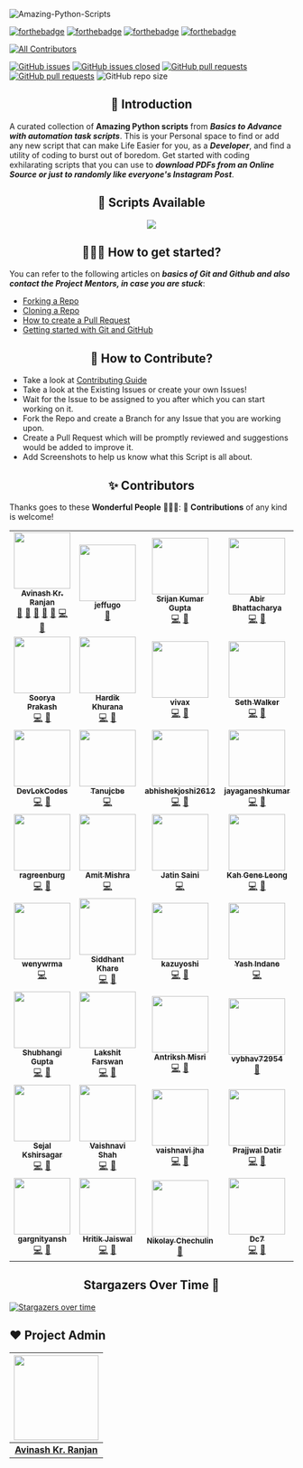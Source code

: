 ![Amazing-Python-Scripts](https://socialify.git.ci/avinashkranjan/Amazing-Python-Scripts/image?description=1&forks=1&issues=1&language=1&logo=https%3A%2F%2Fuser-images.githubusercontent.com%2F55796944%2F104455539-7258a200-55cd-11eb-90dc-7c9981e73d72.png&owner=1&pulls=1&stargazers=1&theme=Light)

[![forthebadge](https://forthebadge.com/images/badges/built-by-developers.svg)](https://forthebadge.com)
[![forthebadge](https://forthebadge.com/images/badges/built-with-love.svg)](https://forthebadge.com)
[![forthebadge](https://forthebadge.com/images/badges/built-with-swag.svg)](https://forthebadge.com)
[![forthebadge](https://forthebadge.com/images/badges/made-with-python.svg)](https://forthebadge.com)

<!-- ALL-CONTRIBUTORS-BADGE:START - Do not remove or modify this section -->
[![All Contributors](https://img.shields.io/badge/all_contributors-53-orange.svg?style=flat-square)](#contributors-)
<!-- ALL-CONTRIBUTORS-BADGE:END -->

[![GitHub issues](https://img.shields.io/github/issues/avinashkranjan/Amazing-Python-Scripts.svg)](https://github.com/avinashkranjan/Amazing-Python-Scripts/issues)
[![GitHub issues closed](https://img.shields.io/github/issues-closed/avinashkranjan/Amazing-Python-Scripts.svg)](https://github.com/avinashkranjan/Amazing-Python-Scripts/issues?q=is%3Aissue+is%3Aclosed)
[![GitHub pull requests](https://img.shields.io/github/issues-pr/avinashkranjan/Amazing-Python-Scripts.svg)](https://github.com/avinashkranjan/Amazing-Python-Scripts/pulls)
[![GitHub pull requests](https://img.shields.io/github/issues-pr-closed/avinashkranjan/Amazing-Python-Scripts.svg)](https://github.com/avinashkranjan/Amazing-Python-Scripts/pulls?q=is%3Apr+is%3Aclosed) ![GitHub repo size](https://img.shields.io/github/repo-size/avinashkranjan/Amazing-Python-Scripts?color=yellow)

<h2 align=center> 📑 Introduction </h2>

A curated collection of **Amazing Python scripts** from **_Basics to Advance with automation task scripts_**. This is your Personal space to find or add any new script
that can make Life Easier for you, as a **_Developer_**, and find a utility of coding to burst out of boredom. Get started with coding exhilarating scripts that you can use to **_download PDFs from an Online Source or just to randomly like everyone's Instagram Post_**.

<h2 align=center> 📃 Scripts Available </h2>
  <p align="center">
  <a href="https://github.com/avinashkranjan/Amazing-Python-Scripts/blob/master/SCRIPTS.md">
    <img src="https://forthebadge.com/images/badges/check-it-out.svg">
  </a>

<h2 align=center> 👨🏻‍💻 How to get started? </h2> 

You can refer to the following articles on **_basics of Git and Github and also contact the Project Mentors, in case you are stuck_**:

- [Forking a Repo](https://help.github.com/en/github/getting-started-with-github/fork-a-repo)
- [Cloning a Repo](https://help.github.com/en/desktop/contributing-to-projects/creating-a-pull-request)
- [How to create a Pull Request](https://opensource.com/article/19/7/create-pull-request-github)
- [Getting started with Git and GitHub](https://towardsdatascience.com/getting-started-with-git-and-github-6fcd0f2d4ac6)


<h2 align=center> 📝 How to Contribute? </h2>  

- Take a look at [Contributing Guide](https://github.com/avinashkranjan/Amazing-Python-Scripts/blob/master/CONTRIBUTING.md)
- Take a look at the Existing Issues or create your own Issues!
- Wait for the Issue to be assigned to you after which you can start working on it.
- Fork the Repo and create a Branch for any Issue that you are working upon.
- Create a Pull Request which will be promptly reviewed and suggestions would be added to improve it.
- Add Screenshots to help us know what this Script is all about.

<h2 align=center> ✨ Contributors </h2>

Thanks goes to these **Wonderful People** 👨🏻‍💻:      🚀 **Contributions** of any kind is welcome! 

<!-- ALL-CONTRIBUTORS-LIST:START - Do not remove or modify this section -->
<!-- prettier-ignore-start -->
<!-- markdownlint-disable -->
<table>
  <tr>
    <td align="center"><a href="http://avinashranjan.tech"><img src="https://avatars2.githubusercontent.com/u/55796944?v=4?s=100" width="100px;" alt=""/><br /><sub><b>Avinash Kr. Ranjan</b></sub></a><br /><a href="#ideas-avinashkranjan" title="Ideas, Planning, & Feedback">🤔</a> <a href="#projectManagement-avinashkranjan" title="Project Management">📆</a> <a href="#question-avinashkranjan" title="Answering Questions">💬</a> <a href="https://github.com/avinashkranjan/Amazing-Python-Scripts/pulls?q=is%3Apr+reviewed-by%3Aavinashkranjan" title="Reviewed Pull Requests">👀</a> <a href="#talk-avinashkranjan" title="Talks">📢</a> <a href="https://github.com/avinashkranjan/Amazing-Python-Scripts/commits?author=avinashkranjan" title="Code">💻</a> <a href="https://github.com/avinashkranjan/Amazing-Python-Scripts/commits?author=avinashkranjan" title="Documentation">📖</a></td>
    <td align="center"><a href="https://github.com/jeffugo"><img src="https://avatars0.githubusercontent.com/u/70389806?v=4?s=100" width="100px;" alt=""/><br /><sub><b>jeffugo</b></sub></a><br /><a href="https://github.com/avinashkranjan/Amazing-Python-Scripts/commits?author=jeffugo" title="Documentation">📖</a></td>
    <td align="center"><a href="https://github.com/geekymeeky"><img src="https://avatars3.githubusercontent.com/u/66238394?v=4?s=100" width="100px;" alt=""/><br /><sub><b>Srijan Kumar Gupta</b></sub></a><br /><a href="https://github.com/avinashkranjan/Amazing-Python-Scripts/commits?author=geekymeeky" title="Code">💻</a> <a href="https://github.com/avinashkranjan/Amazing-Python-Scripts/commits?author=geekymeeky" title="Documentation">📖</a></td>
    <td align="center"><a href="https://abirbhattacharya.herokuapp.com/"><img src="https://avatars0.githubusercontent.com/u/70687014?v=4?s=100" width="100px;" alt=""/><br /><sub><b>Abir Bhattacharya</b></sub></a><br /><a href="https://github.com/avinashkranjan/Amazing-Python-Scripts/commits?author=abirbhattacharya82" title="Code">💻</a> <a href="#ideas-abirbhattacharya82" title="Ideas, Planning, & Feedback">🤔</a></td>
    <td align="center"><a href="https://github.com/madihamallick"><img src="https://avatars1.githubusercontent.com/u/70858557?v=4?s=100" width="100px;" alt=""/><br /><sub><b>Madiha Mallick</b></sub></a><br /><a href="https://github.com/avinashkranjan/Amazing-Python-Scripts/commits?author=madihamallick" title="Code">💻</a></td>
    <td align="center"><a href="http://mohammedbilal.me"><img src="https://avatars2.githubusercontent.com/u/55395092?v=4?s=100" width="100px;" alt=""/><br /><sub><b>Mohammed Bilal</b></sub></a><br /><a href="https://github.com/avinashkranjan/Amazing-Python-Scripts/commits?author=mdb571" title="Documentation">📖</a></td>
    <td align="center"><a href="https://github.com/shivamsh555"><img src="https://avatars0.githubusercontent.com/u/72130276?v=4?s=100" width="100px;" alt=""/><br /><sub><b>shivam sharma</b></sub></a><br /><a href="https://github.com/avinashkranjan/Amazing-Python-Scripts/commits?author=shivamsh555" title="Code">💻</a></td>
  </tr>
  <tr>
    <td align="center"><a href="https://www.linkedin.com/in/sooryaprakash31"><img src="https://avatars1.githubusercontent.com/u/41444412?v=4?s=100" width="100px;" alt=""/><br /><sub><b>Soorya Prakash</b></sub></a><br /><a href="https://github.com/avinashkranjan/Amazing-Python-Scripts/commits?author=sooryaprakash31" title="Code">💻</a> <a href="https://github.com/avinashkranjan/Amazing-Python-Scripts/commits?author=sooryaprakash31" title="Documentation">📖</a></td>
    <td align="center"><a href="http://github.com/hardikkhurana"><img src="https://avatars0.githubusercontent.com/u/43683221?v=4?s=100" width="100px;" alt=""/><br /><sub><b>Hardik Khurana</b></sub></a><br /><a href="https://github.com/avinashkranjan/Amazing-Python-Scripts/commits?author=hardikkhurana" title="Code">💻</a> <a href="https://github.com/avinashkranjan/Amazing-Python-Scripts/commits?author=hardikkhurana" title="Documentation">📖</a></td>
    <td align="center"><a href="https://github.com/vivax3794"><img src="https://avatars2.githubusercontent.com/u/51753506?v=4?s=100" width="100px;" alt=""/><br /><sub><b>vivax</b></sub></a><br /><a href="https://github.com/avinashkranjan/Amazing-Python-Scripts/commits?author=vivax3794" title="Code">💻</a> <a href="https://github.com/avinashkranjan/Amazing-Python-Scripts/commits?author=vivax3794" title="Documentation">📖</a></td>
    <td align="center"><a href="https://github.com/SethWalkeroo"><img src="https://avatars0.githubusercontent.com/u/16292617?v=4?s=100" width="100px;" alt=""/><br /><sub><b>Seth Walker</b></sub></a><br /><a href="https://github.com/avinashkranjan/Amazing-Python-Scripts/commits?author=SethWalkeroo" title="Code">💻</a> <a href="https://github.com/avinashkranjan/Amazing-Python-Scripts/commits?author=SethWalkeroo" title="Documentation">📖</a></td>
    <td align="center"><a href="https://www.linkedin.com/in/sarthak-saxena-b3a0001b8/"><img src="https://avatars3.githubusercontent.com/u/61883822?v=4?s=100" width="100px;" alt=""/><br /><sub><b>sarthak1905</b></sub></a><br /><a href="https://github.com/avinashkranjan/Amazing-Python-Scripts/commits?author=sarthak1905" title="Code">💻</a> <a href="https://github.com/avinashkranjan/Amazing-Python-Scripts/commits?author=sarthak1905" title="Documentation">📖</a></td>
    <td align="center"><a href="https://github.com/bislara"><img src="https://avatars1.githubusercontent.com/u/35392585?v=4?s=100" width="100px;" alt=""/><br /><sub><b>Biswajeet Sahoo</b></sub></a><br /><a href="https://github.com/avinashkranjan/Amazing-Python-Scripts/commits?author=bislara" title="Code">💻</a> <a href="https://github.com/avinashkranjan/Amazing-Python-Scripts/commits?author=bislara" title="Documentation">📖</a></td>
    <td align="center"><a href="https://github.com/Kreateer"><img src="https://avatars2.githubusercontent.com/u/19147258?v=4?s=100" width="100px;" alt=""/><br /><sub><b>Matija Milaković</b></sub></a><br /><a href="https://github.com/avinashkranjan/Amazing-Python-Scripts/commits?author=Kreateer" title="Code">💻</a> <a href="https://github.com/avinashkranjan/Amazing-Python-Scripts/commits?author=Kreateer" title="Documentation">📖</a></td>
  </tr>
  <tr>
    <td align="center"><a href="https://github.com/DevLokCodes"><img src="https://avatars2.githubusercontent.com/u/69622048?v=4?s=100" width="100px;" alt=""/><br /><sub><b>DevLokCodes</b></sub></a><br /><a href="https://github.com/avinashkranjan/Amazing-Python-Scripts/commits?author=DevLokCodes" title="Code">💻</a> <a href="https://github.com/avinashkranjan/Amazing-Python-Scripts/commits?author=DevLokCodes" title="Documentation">📖</a></td>
    <td align="center"><a href="https://github.com/Tanujcbe"><img src="https://avatars0.githubusercontent.com/u/25898488?v=4?s=100" width="100px;" alt=""/><br /><sub><b>Tanujcbe</b></sub></a><br /><a href="https://github.com/avinashkranjan/Amazing-Python-Scripts/commits?author=Tanujcbe" title="Code">💻</a></td>
    <td align="center"><a href="https://github.com/abhishekjoshi2612"><img src="https://avatars3.githubusercontent.com/u/66815782?v=4?s=100" width="100px;" alt=""/><br /><sub><b>abhishekjoshi2612</b></sub></a><br /><a href="https://github.com/avinashkranjan/Amazing-Python-Scripts/commits?author=abhishekjoshi2612" title="Code">💻</a> <a href="https://github.com/avinashkranjan/Amazing-Python-Scripts/commits?author=abhishekjoshi2612" title="Documentation">📖</a></td>
    <td align="center"><a href="https://jayaganeshkumar.me/"><img src="https://avatars0.githubusercontent.com/u/56192588?v=4?s=100" width="100px;" alt=""/><br /><sub><b>jayaganeshkumar</b></sub></a><br /><a href="https://github.com/avinashkranjan/Amazing-Python-Scripts/commits?author=jayaganeshkumar" title="Code">💻</a> <a href="https://github.com/avinashkranjan/Amazing-Python-Scripts/commits?author=jayaganeshkumar" title="Documentation">📖</a></td>
    <td align="center"><a href="https://github.com/xayke"><img src="https://avatars3.githubusercontent.com/u/14005254?v=4?s=100" width="100px;" alt=""/><br /><sub><b>Viktor Bakulin</b></sub></a><br /><a href="https://github.com/avinashkranjan/Amazing-Python-Scripts/commits?author=xayke" title="Code">💻</a></td>
    <td align="center"><a href="https://github.com/quentin-vigne"><img src="https://avatars3.githubusercontent.com/u/59710953?v=4?s=100" width="100px;" alt=""/><br /><sub><b>quentin-vigne</b></sub></a><br /><a href="https://github.com/avinashkranjan/Amazing-Python-Scripts/commits?author=quentin-vigne" title="Code">💻</a> <a href="https://github.com/avinashkranjan/Amazing-Python-Scripts/commits?author=quentin-vigne" title="Documentation">📖</a></td>
    <td align="center"><a href="https://adarshkushwah.gitlab.io/myhub"><img src="https://avatars3.githubusercontent.com/u/48567796?v=4?s=100" width="100px;" alt=""/><br /><sub><b>Adarsh.S.Kushwah</b></sub></a><br /><a href="https://github.com/avinashkranjan/Amazing-Python-Scripts/commits?author=adarshkushwah" title="Code">💻</a> <a href="https://github.com/avinashkranjan/Amazing-Python-Scripts/commits?author=adarshkushwah" title="Documentation">📖</a></td>
  </tr>
  <tr>
    <td align="center"><a href="https://github.com/ragreenburg"><img src="https://avatars0.githubusercontent.com/u/24358100?v=4?s=100" width="100px;" alt=""/><br /><sub><b>ragreenburg</b></sub></a><br /><a href="https://github.com/avinashkranjan/Amazing-Python-Scripts/commits?author=ragreenburg" title="Code">💻</a> <a href="https://github.com/avinashkranjan/Amazing-Python-Scripts/commits?author=ragreenburg" title="Documentation">📖</a></td>
    <td align="center"><a href="https://github.com/Mr-Mishraji"><img src="https://avatars1.githubusercontent.com/u/71146681?v=4?s=100" width="100px;" alt=""/><br /><sub><b>Amit Mishra</b></sub></a><br /><a href="https://github.com/avinashkranjan/Amazing-Python-Scripts/commits?author=Mr-Mishraji" title="Code">💻</a></td>
    <td align="center"><a href="https://github.com/jatinsaini137"><img src="https://avatars3.githubusercontent.com/u/49195216?v=4?s=100" width="100px;" alt=""/><br /><sub><b>Jatin Saini</b></sub></a><br /><a href="https://github.com/avinashkranjan/Amazing-Python-Scripts/commits?author=jatinsaini137" title="Code">💻</a></td>
    <td align="center"><a href="https://www.linkedin.com/in/kah-gene-leong-73500b196/"><img src="https://avatars0.githubusercontent.com/u/56114448?v=4?s=100" width="100px;" alt=""/><br /><sub><b>Kah Gene Leong</b></sub></a><br /><a href="https://github.com/avinashkranjan/Amazing-Python-Scripts/commits?author=KGene1901" title="Code">💻</a> <a href="https://github.com/avinashkranjan/Amazing-Python-Scripts/commits?author=KGene1901" title="Documentation">📖</a></td>
    <td align="center"><a href="https://github.com/Yagueteiro"><img src="https://avatars1.githubusercontent.com/u/48566793?v=4?s=100" width="100px;" alt=""/><br /><sub><b>Yagueteiro</b></sub></a><br /><a href="https://github.com/avinashkranjan/Amazing-Python-Scripts/commits?author=Yagueteiro" title="Code">💻</a> <a href="https://github.com/avinashkranjan/Amazing-Python-Scripts/commits?author=Yagueteiro" title="Documentation">📖</a></td>
    <td align="center"><a href="https://inspirezone.tech"><img src="https://avatars2.githubusercontent.com/u/66768334?v=4?s=100" width="100px;" alt=""/><br /><sub><b>Fum</b></sub></a><br /><a href="https://github.com/avinashkranjan/Amazing-Python-Scripts/commits?author=funbeedev" title="Code">💻</a> <a href="https://github.com/avinashkranjan/Amazing-Python-Scripts/commits?author=funbeedev" title="Documentation">📖</a></td>
    <td align="center"><a href="https://github.com/HyperTHD"><img src="https://avatars0.githubusercontent.com/u/16841702?v=4?s=100" width="100px;" alt=""/><br /><sub><b>Abdulbasid Guled</b></sub></a><br /><a href="https://github.com/avinashkranjan/Amazing-Python-Scripts/commits?author=HyperTHD" title="Code">💻</a> <a href="https://github.com/avinashkranjan/Amazing-Python-Scripts/commits?author=HyperTHD" title="Documentation">📖</a></td>
  </tr>
  <tr>
    <td align="center"><a href="https://github.com/bvinayv"><img src="https://avatars0.githubusercontent.com/u/46212708?v=4?s=100" width="100px;" alt=""/><br /><sub><b>wenywrma</b></sub></a><br /><a href="https://github.com/avinashkranjan/Amazing-Python-Scripts/commits?author=bvinayv" title="Code">💻</a></td>
    <td align="center"><a href="https://www.linkedin.com/in/siddhantkhare24/"><img src="https://avatars0.githubusercontent.com/u/55068936?v=4?s=100" width="100px;" alt=""/><br /><sub><b>Siddhant Khare</b></sub></a><br /><a href="https://github.com/avinashkranjan/Amazing-Python-Scripts/commits?author=Siddhant-K-code" title="Code">💻</a> <a href="https://github.com/avinashkranjan/Amazing-Python-Scripts/commits?author=Siddhant-K-code" title="Documentation">📖</a></td>
    <td align="center"><a href="https://github.com/kazuyoshi-tech"><img src="https://avatars2.githubusercontent.com/u/55447682?v=4?s=100" width="100px;" alt=""/><br /><sub><b>kazuyoshi</b></sub></a><br /><a href="https://github.com/avinashkranjan/Amazing-Python-Scripts/commits?author=kazuyoshi-tech" title="Code">💻</a> <a href="https://github.com/avinashkranjan/Amazing-Python-Scripts/commits?author=kazuyoshi-tech" title="Documentation">📖</a></td>
    <td align="center"><a href="http://linkedin.com/in/yash-indane-aa6534179"><img src="https://avatars2.githubusercontent.com/u/53041219?v=4?s=100" width="100px;" alt=""/><br /><sub><b>Yash Indane</b></sub></a><br /><a href="https://github.com/avinashkranjan/Amazing-Python-Scripts/commits?author=YashIndane" title="Code">💻</a></td>
    <td align="center"><a href="https://github.com/shahidshakil"><img src="https://avatars1.githubusercontent.com/u/49884272?v=4?s=100" width="100px;" alt=""/><br /><sub><b>shahidshakil</b></sub></a><br /><a href="https://github.com/avinashkranjan/Amazing-Python-Scripts/commits?author=shahidshakil" title="Code">💻</a></td>
    <td align="center"><a href="https://github.com/AnandD007"><img src="https://avatars0.githubusercontent.com/u/64485733?v=4?s=100" width="100px;" alt=""/><br /><sub><b>Anand-Dev</b></sub></a><br /><a href="https://github.com/avinashkranjan/Amazing-Python-Scripts/commits?author=AnandD007" title="Documentation">📖</a></td>
    <td align="center"><a href="https://github.com/saiharsha-22"><img src="https://avatars1.githubusercontent.com/u/61947484?v=4?s=100" width="100px;" alt=""/><br /><sub><b>saiharsha-22</b></sub></a><br /><a href="https://github.com/avinashkranjan/Amazing-Python-Scripts/commits?author=saiharsha-22" title="Code">💻</a> <a href="https://github.com/avinashkranjan/Amazing-Python-Scripts/commits?author=saiharsha-22" title="Documentation">📖</a></td>
  </tr>
  <tr>
    <td align="center"><a href="https://github.com/shubhigupta991"><img src="https://avatars0.githubusercontent.com/u/58917829?v=4?s=100" width="100px;" alt=""/><br /><sub><b>Shubhangi Gupta</b></sub></a><br /><a href="https://github.com/avinashkranjan/Amazing-Python-Scripts/commits?author=shubhigupta991" title="Code">💻</a> <a href="https://github.com/avinashkranjan/Amazing-Python-Scripts/commits?author=shubhigupta991" title="Documentation">📖</a></td>
    <td align="center"><a href="https://github.com/LakshitF"><img src="https://avatars2.githubusercontent.com/u/28424777?v=4?s=100" width="100px;" alt=""/><br /><sub><b>Lakshit Farswan</b></sub></a><br /><a href="https://github.com/avinashkranjan/Amazing-Python-Scripts/commits?author=LakshitF" title="Code">💻</a> <a href="https://github.com/avinashkranjan/Amazing-Python-Scripts/commits?author=LakshitF" title="Documentation">📖</a></td>
    <td align="center"><a href="http://antrikshmisri.netlify.app/"><img src="https://avatars3.githubusercontent.com/u/54466356?v=4?s=100" width="100px;" alt=""/><br /><sub><b>Antriksh Misri</b></sub></a><br /><a href="https://github.com/avinashkranjan/Amazing-Python-Scripts/commits?author=antrikshmisri" title="Code">💻</a> <a href="https://github.com/avinashkranjan/Amazing-Python-Scripts/commits?author=antrikshmisri" title="Documentation">📖</a></td>
    <td align="center"><a href="https://github.com/vybhav72954"><img src="https://avatars3.githubusercontent.com/u/49750343?v=4?s=100" width="100px;" alt=""/><br /><sub><b>vybhav72954</b></sub></a><br /><a href="https://github.com/avinashkranjan/Amazing-Python-Scripts/commits?author=vybhav72954" title="Documentation">📖</a></td>
    <td align="center"><a href="https://www.linkedin.com/in/pritam-pawar-070788197/"><img src="https://avatars1.githubusercontent.com/u/65030567?v=4?s=100" width="100px;" alt=""/><br /><sub><b>Pritam Pawar</b></sub></a><br /><a href="https://github.com/avinashkranjan/Amazing-Python-Scripts/commits?author=pritamp17" title="Code">💻</a> <a href="https://github.com/avinashkranjan/Amazing-Python-Scripts/commits?author=pritamp17" title="Documentation">📖</a></td>
    <td align="center"><a href="https://www.hackster.io/adviksinghania"><img src="https://avatars0.githubusercontent.com/u/72959852?v=4?s=100" width="100px;" alt=""/><br /><sub><b>Advik Singhania</b></sub></a><br /><a href="https://github.com/avinashkranjan/Amazing-Python-Scripts/issues?q=author%3Aadviksinghania" title="Bug reports">🐛</a> <a href="https://github.com/avinashkranjan/Amazing-Python-Scripts/commits?author=adviksinghania" title="Code">💻</a></td>
    <td align="center"><a href="https://ayush7614.github.io/ayushportfolio.github.io/"><img src="https://avatars2.githubusercontent.com/u/67006255?v=4?s=100" width="100px;" alt=""/><br /><sub><b>Ayush kumar</b></sub></a><br /><a href="https://github.com/avinashkranjan/Amazing-Python-Scripts/commits?author=Ayush7614" title="Code">💻</a> <a href="https://github.com/avinashkranjan/Amazing-Python-Scripts/commits?author=Ayush7614" title="Documentation">📖</a></td>
  </tr>
  <tr>
    <td align="center"><a href="https://github.com/sejalsksagar"><img src="https://avatars2.githubusercontent.com/u/65088302?v=4?s=100" width="100px;" alt=""/><br /><sub><b>Sejal Kshirsagar</b></sub></a><br /><a href="https://github.com/avinashkranjan/Amazing-Python-Scripts/commits?author=sejalsksagar" title="Code">💻</a> <a href="https://github.com/avinashkranjan/Amazing-Python-Scripts/commits?author=sejalsksagar" title="Documentation">📖</a></td>
    <td align="center"><a href="https://github.com/vaishnavirshah"><img src="https://avatars2.githubusercontent.com/u/61752840?v=4?s=100" width="100px;" alt=""/><br /><sub><b>Vaishnavi Shah</b></sub></a><br /><a href="https://github.com/avinashkranjan/Amazing-Python-Scripts/commits?author=vaishnavirshah" title="Code">💻</a> <a href="https://github.com/avinashkranjan/Amazing-Python-Scripts/commits?author=vaishnavirshah" title="Documentation">📖</a></td>
    <td align="center"><a href="https://github.com/vaishnavijha"><img src="https://avatars0.githubusercontent.com/u/39922632?v=4?s=100" width="100px;" alt=""/><br /><sub><b>vaishnavi jha</b></sub></a><br /><a href="https://github.com/avinashkranjan/Amazing-Python-Scripts/commits?author=vaishnavijha" title="Code">💻</a> <a href="https://github.com/avinashkranjan/Amazing-Python-Scripts/commits?author=vaishnavijha" title="Documentation">📖</a></td>
    <td align="center"><a href="https://www.linkedin.com/in/prajjwal-datir-coep/"><img src="https://avatars3.githubusercontent.com/u/46681482?v=4?s=100" width="100px;" alt=""/><br /><sub><b>Prajjwal Datir</b></sub></a><br /><a href="https://github.com/avinashkranjan/Amazing-Python-Scripts/commits?author=PrajjwalDatir" title="Code">💻</a> <a href="https://github.com/avinashkranjan/Amazing-Python-Scripts/commits?author=PrajjwalDatir" title="Documentation">📖</a></td>
    <td align="center"><a href="https://github.com/twilight-warlock"><img src="https://avatars2.githubusercontent.com/u/63138859?v=4?s=100" width="100px;" alt=""/><br /><sub><b>Devansh Shah</b></sub></a><br /><a href="https://github.com/avinashkranjan/Amazing-Python-Scripts/commits?author=twilight-warlock" title="Code">💻</a> <a href="https://github.com/avinashkranjan/Amazing-Python-Scripts/commits?author=twilight-warlock" title="Documentation">📖</a></td>
    <td align="center"><a href="https://github.com/Rahul555-droid"><img src="https://avatars2.githubusercontent.com/u/60074958?v=4?s=100" width="100px;" alt=""/><br /><sub><b>Mohta Rahul Suresh</b></sub></a><br /><a href="https://github.com/avinashkranjan/Amazing-Python-Scripts/commits?author=Rahul555-droid" title="Code">💻</a> <a href="https://github.com/avinashkranjan/Amazing-Python-Scripts/commits?author=Rahul555-droid" title="Documentation">📖</a></td>
    <td align="center"><a href="https://github.com/keshavbansal015"><img src="https://avatars1.githubusercontent.com/u/42906619?v=4?s=100" width="100px;" alt=""/><br /><sub><b>Keshav Bansal</b></sub></a><br /><a href="https://github.com/avinashkranjan/Amazing-Python-Scripts/commits?author=keshavbansal015" title="Code">💻</a> <a href="https://github.com/avinashkranjan/Amazing-Python-Scripts/commits?author=keshavbansal015" title="Documentation">📖</a></td>
  </tr>
  <tr>
    <td align="center"><a href="https://github.com/gargnityansh"><img src="https://avatars3.githubusercontent.com/u/45964420?v=4?s=100" width="100px;" alt=""/><br /><sub><b>gargnityansh</b></sub></a><br /><a href="https://github.com/avinashkranjan/Amazing-Python-Scripts/commits?author=gargnityansh" title="Code">💻</a> <a href="https://github.com/avinashkranjan/Amazing-Python-Scripts/commits?author=gargnityansh" title="Documentation">📖</a></td>
    <td align="center"><a href="https://hritik5102.github.io/"><img src="https://avatars0.githubusercontent.com/u/44053202?v=4?s=100" width="100px;" alt=""/><br /><sub><b>Hritik Jaiswal</b></sub></a><br /><a href="https://github.com/avinashkranjan/Amazing-Python-Scripts/commits?author=hritik5102" title="Code">💻</a> <a href="https://github.com/avinashkranjan/Amazing-Python-Scripts/commits?author=hritik5102" title="Documentation">📖</a></td>
    <td align="center"><a href="http://nchechulin.github.io"><img src="https://avatars1.githubusercontent.com/u/38015818?v=4?s=100" width="100px;" alt=""/><br /><sub><b>Nikolay Chechulin</b></sub></a><br /><a href="https://github.com/avinashkranjan/Amazing-Python-Scripts/commits?author=NChechulin" title="Documentation">📖</a></td>
    <td align="center"><a href="https://www.youtube.com/codingpotter"><img src="https://avatars2.githubusercontent.com/u/39642060?v=4?s=100" width="100px;" alt=""/><br /><sub><b>Dc7</b></sub></a><br /><a href="https://github.com/avinashkranjan/Amazing-Python-Scripts/commits?author=dhanrajdc7" title="Code">💻</a> <a href="https://github.com/avinashkranjan/Amazing-Python-Scripts/commits?author=dhanrajdc7" title="Documentation">📖</a></td>
  </tr>
</table>

<!-- markdownlint-restore -->
<!-- prettier-ignore-end -->

<!-- ALL-CONTRIBUTORS-LIST:END -->

<h2 align=center> Stargazers Over Time 🌟 </h2>

[![Stargazers over time](https://starchart.cc/avinashkranjan/Amazing-Python-Scripts.svg)](https://starchart.cc/avinashkranjan/Amazing-Python-Scripts)

## ❤️ Project Admin

|                                     <a href="https://github.com/avinashkranjan"><img src="https://avatars1.githubusercontent.com/u/55796944?s=460&u=e6985588320978737a51ac23c8a624005fce5e18&v=4" width=150px height=150px /></a>                                      |
| :-----------------------------------------------------------------------------------------------------------------------------------------------------------------------------------------------------------------------------------------------------------------: |
|                                                                                      **[Avinash Kr. Ranjan](https://www.linkedin.com/in/avinashkranjan/)**                                                                                       |
